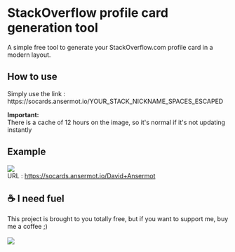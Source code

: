 # StackOverflow profile card generation tool

A simple free tool to generate your StackOverflow.com profile card in a modern layout.

## How to use
<p>
Simply use the link :<br /> https://socards.ansermot.io/YOUR_STACK_NICKNAME_SPACES_ESCAPED
</p>

**Important:**<br />
There is a cache of 12 hours on the image, so it's normal if it's not updating instantly


## Example 
<img src="https://camo.githubusercontent.com/7c12ec3b6f030ad4baf956285a361008b6e0c834d3bbff07b15030ec77061f89/68747470733a2f2f736f63617264732e616e7365726d6f742e696f2f3f6e69636b3d4461766964253230416e7365726d6f74" /><br />
URL : <a href="https://socards.ansermot.io/David+Ansermot" target="_blank" rel="nofollow">https://socards.ansermot.io/David+Ansermot</a>

## :coffee: I need fuel
This project is brought to you totally free, but if you want to support me, buy me a coffee ;)<br /><br />
<a href="https://www.buymeacoffee.com/mArm"><img src="https://img.buymeacoffee.com/button-api/?text=Buy me a coffee&emoji=&slug=mArm&button_colour=FFDD00&font_colour=000000&font_family=Bree&outline_colour=000000&coffee_colour=ffffff" /></a>
<br /><br />
